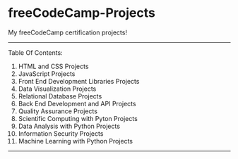 # freeCodeCamp-Projects
My freeCodeCamp certification projects!

---

Table Of Contents:

1. HTML and CSS Projects
2. JavaScript Projects
3. Front End Development Libraries Projects
4. Data Visualization Projects
5. Relational Database Projects
6. Back End Development and API Projects
7. Quality Assurance Projects
8. Scientific Computing with Pyton Projects
9. Data Analysis with Python Projects
10. Information Security Projects
11. Machine Learning with Python Projects

---

